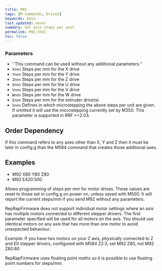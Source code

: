 ```yaml
---
title: M92
tags: [M-Commands, Drives] 
keywords: beta 
last_updated: never 
summary: Set axis steps per unit 
permalink: M92.html
toc: false 
---
```



### Parameters

* ''This command can be used without any additional parameters.''
* `Xnnn` Steps per mm for the X drive
* `Ynnn` Steps per mm for the Y drive
* `Znnn` Steps per mm for the Z drive
* `Unnn` Steps per mm for the U drive
* `Vnnn` Steps per mm for the V drive
* `Wnnn` Steps per mm for the W drive
* `Ennn` Steps per mm for the extruder drive(s)
* `Snnn` Defines in which microstepping the above steps per unit are given. If omitted it will use the microstepping currently set by M350. This parameter is supported in RRF >=2.03.

## Order Dependency

If this command refers to any axes other than X, Y and Z then it must be later in config.g than the M584 command that creates those additional axes.

## Examples

* M92 X80 Y80 Z80
* M92 E420:500

Allows programming of steps per mm for motor drives. These values are reset to those set in config.g on power on, unless saved with M500. It will report the current steps/mm if you send M92 without any parameters.

RepRapFirmware does not support individual motor settings where an axis has multiple motors connected to different stepper drivers. The first parameter specified will be used for all motors on the axis. You should use identical motors on any axis that has more than one motor to avoid unexpected behaviour.

Example: If you have two motors on your Z axis, physically connected to Z and E0 stepper drivers, configured with M584 Z2:3, set M92 Z80, not M92 Z80:80

RepRapFirmware uses floating point maths so it is possible to use floating point numbers for steps/mm.

